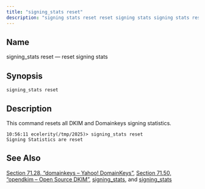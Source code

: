 ```yaml
---
title: "signing_stats reset"
description: "signing stats reset reset signing stats signing stats reset This command resets all DKIM and Domainkeys signing statistics Section 71 28 domainkeys Yahoo Domain Keys Section 71 50 opendkim Open Source DKIM signing stats and signing stats..."
---
```


<a name="console_commands.signing_stats_reset"></a> 
## Name

signing_stats reset — reset signing stats

## Synopsis

`signing_stats reset`

<a name="idp11377936"></a> 
## Description

This command resets all DKIM and Domainkeys signing statistics.

```
10:56:11 ecelerity(/tmp/2025)> signing_stats reset
Signing Statistics are reset
```
<a name="idp14116016"></a> 
## See Also

[Section 71.28, “domainkeys – Yahoo! DomainKeys”](modules.domainkeys "71.28. domainkeys – Yahoo! DomainKeys"), [Section 71.50, “opendkim – Open Source DKIM”](modules.opendkim "71.50. opendkim – Open Source DKIM"), [signing_stats](conf.ref.signing_stats "signing_stats"), and [signing_stats](console_commands.signing_stats "signing_stats")